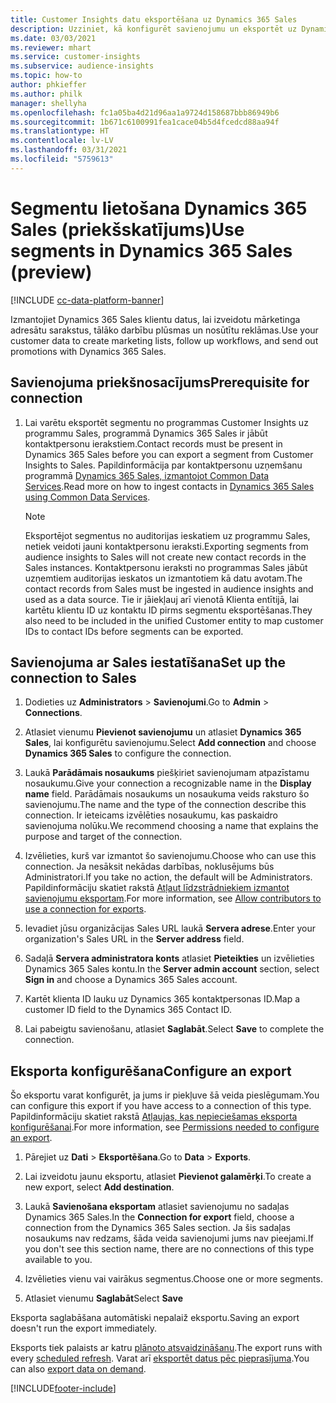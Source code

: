 ```yaml
---
title: Customer Insights datu eksportēšana uz Dynamics 365 Sales
description: Uzziniet, kā konfigurēt savienojumu un eksportēt uz Dynamics 365 Sales.
ms.date: 03/03/2021
ms.reviewer: mhart
ms.service: customer-insights
ms.subservice: audience-insights
ms.topic: how-to
author: phkieffer
ms.author: philk
manager: shellyha
ms.openlocfilehash: fc1a05ba4d21d96aa1a9724d158687bbb86949b6
ms.sourcegitcommit: 1b671c6100991fea1cace04b5d4fcedcd88aa94f
ms.translationtype: HT
ms.contentlocale: lv-LV
ms.lasthandoff: 03/31/2021
ms.locfileid: "5759613"
---
```

# <a name="use-segments-in-dynamics-365-sales-preview"></a><span data-ttu-id="3cf25-103">Segmentu lietošana Dynamics 365 Sales (priekšskatījums)</span><span class="sxs-lookup"><span data-stu-id="3cf25-103">Use segments in Dynamics 365 Sales (preview)</span></span>

[!INCLUDE [cc-data-platform-banner](../includes/cc-data-platform-banner.md)]

<span data-ttu-id="3cf25-104">Izmantojiet Dynamics 365 Sales klientu datus, lai izveidotu mārketinga adresātu sarakstus, tālāko darbību plūsmas un nosūtītu reklāmas.</span><span class="sxs-lookup"><span data-stu-id="3cf25-104">Use your customer data to create marketing lists, follow up workflows, and send out promotions with Dynamics 365 Sales.</span></span>

## <a name="prerequisite-for-connection"></a><span data-ttu-id="3cf25-105">Savienojuma priekšnosacījums</span><span class="sxs-lookup"><span data-stu-id="3cf25-105">Prerequisite for connection</span></span>

1. <span data-ttu-id="3cf25-106">Lai varētu eksportēt segmentu no programmas Customer Insights uz programmu Sales, programmā Dynamics 365 Sales ir jābūt kontaktpersonu ierakstiem.</span><span class="sxs-lookup"><span data-stu-id="3cf25-106">Contact records must be present in Dynamics 365 Sales before you can export a segment from Customer Insights to Sales.</span></span> <span data-ttu-id="3cf25-107">Papildinformācija par kontaktpersonu uzņemšanu programmā [Dynamics 365 Sales, izmantojot Common Data Services](connect-power-query.md).</span><span class="sxs-lookup"><span data-stu-id="3cf25-107">Read more on how to ingest contacts in [Dynamics 365 Sales using Common Data Services](connect-power-query.md).</span></span>

   > [!NOTE]
   > <span data-ttu-id="3cf25-108">Eksportējot segmentus no auditorijas ieskatiem uz programmu Sales, netiek veidoti jauni kontaktpersonu ieraksti.</span><span class="sxs-lookup"><span data-stu-id="3cf25-108">Exporting segments from audience insights to Sales will not create new contact records in the Sales instances.</span></span> <span data-ttu-id="3cf25-109">Kontaktpersonu ieraksti no programmas Sales jābūt uzņemtiem auditorijas ieskatos un izmantotiem kā datu avotam.</span><span class="sxs-lookup"><span data-stu-id="3cf25-109">The contact records from Sales must be ingested in audience insights and used as a data source.</span></span> <span data-ttu-id="3cf25-110">Tie ir jāiekļauj arī vienotā Klienta entītijā, lai kartētu klientu ID uz kontaktu ID pirms segmentu eksportēšanas.</span><span class="sxs-lookup"><span data-stu-id="3cf25-110">They also need to be included in the unified Customer entity to map customer IDs to contact IDs before segments can be exported.</span></span>

## <a name="set-up-the-connection-to-sales"></a><span data-ttu-id="3cf25-111">Savienojuma ar Sales iestatīšana</span><span class="sxs-lookup"><span data-stu-id="3cf25-111">Set up the connection to Sales</span></span>

1. <span data-ttu-id="3cf25-112">Dodieties uz **Administrators** > **Savienojumi**.</span><span class="sxs-lookup"><span data-stu-id="3cf25-112">Go to **Admin** > **Connections**.</span></span>

1. <span data-ttu-id="3cf25-113">Atlasiet vienumu **Pievienot savienojumu** un atlasiet **Dynamics 365 Sales**, lai konfigurētu savienojumu.</span><span class="sxs-lookup"><span data-stu-id="3cf25-113">Select **Add connection** and choose **Dynamics 365 Sales** to configure the connection.</span></span>

1. <span data-ttu-id="3cf25-114">Laukā **Parādāmais nosaukums** piešķiriet savienojumam atpazīstamu nosaukumu.</span><span class="sxs-lookup"><span data-stu-id="3cf25-114">Give your connection a recognizable name in the **Display name** field.</span></span> <span data-ttu-id="3cf25-115">Parādāmais nosaukums un nosaukuma veids raksturo šo savienojumu.</span><span class="sxs-lookup"><span data-stu-id="3cf25-115">The name and the type of the connection describe this connection.</span></span> <span data-ttu-id="3cf25-116">Ir ieteicams izvēlēties nosaukumu, kas paskaidro savienojuma nolūku.</span><span class="sxs-lookup"><span data-stu-id="3cf25-116">We recommend choosing a name that explains the purpose and target of the connection.</span></span>

1. <span data-ttu-id="3cf25-117">Izvēlieties, kurš var izmantot šo savienojumu.</span><span class="sxs-lookup"><span data-stu-id="3cf25-117">Choose who can use this connection.</span></span> <span data-ttu-id="3cf25-118">Ja nesāksit nekādas darbības, noklusējums būs Administratori.</span><span class="sxs-lookup"><span data-stu-id="3cf25-118">If you take no action, the default will be Administrators.</span></span> <span data-ttu-id="3cf25-119">Papildinformāciju skatiet rakstā [Atļaut līdzstrādniekiem izmantot savienojumu eksportam](connections.md#allow-contributors-to-use-a-connection-for-exports).</span><span class="sxs-lookup"><span data-stu-id="3cf25-119">For more information, see [Allow contributors to use a connection for exports](connections.md#allow-contributors-to-use-a-connection-for-exports).</span></span>

1. <span data-ttu-id="3cf25-120">Ievadiet jūsu organizācijas Sales URL laukā **Servera adrese**.</span><span class="sxs-lookup"><span data-stu-id="3cf25-120">Enter your organization's Sales URL in the **Server address** field.</span></span>

1. <span data-ttu-id="3cf25-121">Sadaļā **Servera administratora konts** atlasiet **Pieteikties** un izvēlieties Dynamics 365 Sales kontu.</span><span class="sxs-lookup"><span data-stu-id="3cf25-121">In the **Server admin account** section, select **Sign in** and choose a Dynamics 365 Sales account.</span></span>

1. <span data-ttu-id="3cf25-122">Kartēt klienta ID lauku uz Dynamics 365 kontaktpersonas ID.</span><span class="sxs-lookup"><span data-stu-id="3cf25-122">Map a customer ID field to the Dynamics 365 Contact ID.</span></span>

1. <span data-ttu-id="3cf25-123">Lai pabeigtu savienošanu, atlasiet **Saglabāt**.</span><span class="sxs-lookup"><span data-stu-id="3cf25-123">Select **Save** to complete the connection.</span></span> 

## <a name="configure-an-export"></a><span data-ttu-id="3cf25-124">Eksporta konfigurēšana</span><span class="sxs-lookup"><span data-stu-id="3cf25-124">Configure an export</span></span>

<span data-ttu-id="3cf25-125">Šo eksportu varat konfigurēt, ja jums ir piekļuve šā veida pieslēgumam.</span><span class="sxs-lookup"><span data-stu-id="3cf25-125">You can configure this export if you have access to a connection of this type.</span></span> <span data-ttu-id="3cf25-126">Papildinformāciju skatiet rakstā [Atļaujas, kas nepieciešamas eksporta konfigurēšanai](export-destinations.md#set-up-a-new-export).</span><span class="sxs-lookup"><span data-stu-id="3cf25-126">For more information, see [Permissions needed to configure an export](export-destinations.md#set-up-a-new-export).</span></span>

1. <span data-ttu-id="3cf25-127">Pārejiet uz **Dati** > **Eksportēšana**.</span><span class="sxs-lookup"><span data-stu-id="3cf25-127">Go to **Data** > **Exports**.</span></span>

1. <span data-ttu-id="3cf25-128">Lai izveidotu jaunu eksportu, atlasiet **Pievienot galamērķi**.</span><span class="sxs-lookup"><span data-stu-id="3cf25-128">To create a new export, select **Add destination**.</span></span>

1. <span data-ttu-id="3cf25-129">Laukā **Savienošana eksportam** atlasiet savienojumu no sadaļas Dynamics 365 Sales.</span><span class="sxs-lookup"><span data-stu-id="3cf25-129">In the **Connection for export** field, choose a connection from the Dynamics 365 Sales section.</span></span> <span data-ttu-id="3cf25-130">Ja šis sadaļas nosaukums nav redzams, šāda veida savienojumi jums nav pieejami.</span><span class="sxs-lookup"><span data-stu-id="3cf25-130">If you don't see this section name, there are no connections of this type available to you.</span></span>

1. <span data-ttu-id="3cf25-131">Izvēlieties vienu vai vairākus segmentus.</span><span class="sxs-lookup"><span data-stu-id="3cf25-131">Choose one or more segments.</span></span>

1. <span data-ttu-id="3cf25-132">Atlasiet vienumu **Saglabāt**</span><span class="sxs-lookup"><span data-stu-id="3cf25-132">Select **Save**</span></span>

<span data-ttu-id="3cf25-133">Eksporta saglabāšana automātiski nepalaiž eksportu.</span><span class="sxs-lookup"><span data-stu-id="3cf25-133">Saving an export doesn't run the export immediately.</span></span>

<span data-ttu-id="3cf25-134">Eksports tiek palaists ar katru [plānoto atsvaidzināšanu](system.md#schedule-tab).</span><span class="sxs-lookup"><span data-stu-id="3cf25-134">The export runs with every [scheduled refresh](system.md#schedule-tab).</span></span> <span data-ttu-id="3cf25-135">Varat arī [eksportēt datus pēc pieprasījuma](export-destinations.md#run-exports-on-demand).</span><span class="sxs-lookup"><span data-stu-id="3cf25-135">You can also [export data on demand](export-destinations.md#run-exports-on-demand).</span></span> 

[!INCLUDE[footer-include](../includes/footer-banner.md)]
